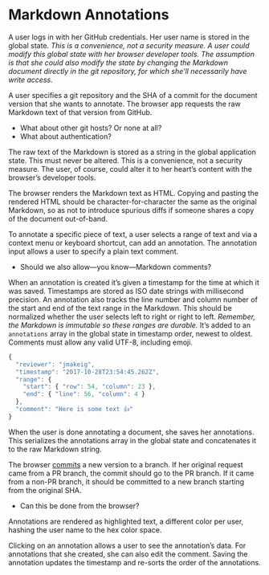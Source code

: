 # Markdown Annotations

A user logs in with her GitHub credentials. Her user name is stored in the global state. *This is a convenience, not a security measure. A user could modify this global state with her browser developer tools. The assumption is that she could also modify the state by changing the Markdown document directly in the git repository, for which she’ll necessarily have write access.* 

A user specifies a git repository and the SHA of a commit for the document version that she wants to annotate. The browser app requests the raw Markdown text of that version from GitHub.

  * What about other git hosts? Or none at all?
  * What about authentication?

The raw text of the Markdown is stored as a string in the global application state. This must never be altered. This is a convenience, not a security measure. The user, of course, could alter it to her heart’s content with the browser’s developer tools. 

The browser renders the Markdown text as HTML. Copying and pasting the rendered HTML should be character-for-character the same as the original Markdown, so as not to introduce spurious diffs if someone shares a copy of the document out-of-band.

To annotate a specific piece of text, a user selects a range of text and via a context menu or keyboard shortcut, can add an annotation. The annotation input allows a user to specify a plain text comment.

  * Should we also allow—you know—Markdown comments? 

When an annotation is created it’s given a timestamp for the time at which it was saved. Timestamps are stored as ISO date strings with millisecond precision. An annotation also tracks the line number and column number of the start and end of the text range in the Markdown. This should be normalized whether the user selects left to right or right to left. *Remember, the Markdown is immutable so these ranges are durable.* It’s added to an `annotations` array in the global state in timestamp order, newest to oldest. Comments must allow any valid UTF-8, including emoji.

```js
{
  "reviewer": "jmakeig",
  "timestamp": "2017-10-28T23:54:45.262Z",
  "range": {
    "start": { "row": 54, "column": 23 },
    "end": { "line": 56, "column": 4 }
  },
  "comment": "Here is some text 👍"
}
```

When the user is done annotating a document, she saves her annotations. This serializes the annotations array in the global state and concatenates it to the raw Markdown string. 

The browser [commits](https://developer.github.com/v3/git/commits/#create-a-commit) a new version to a branch. If her original request came from a PR branch, the commit should go to the PR branch. If it came from a non-PR branch, it should be committed to a new branch starting from the original SHA.

  * Can this be done from the browser?

Annotations are rendered as highlighted text, a different color per user, hashing the user name to the hex color space.

Clicking on an annotation allows a user to see the annotation’s data. For annotations that she created, she can also edit the comment. Saving the annotation updates the timestamp and re-sorts the order of the annotations.
